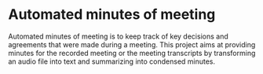 # Automated minutes of meeting
Automated minutes of meeting is to keep track of key decisions and agreements that were made during a meeting. This project aims at providing minutes for the recorded meeting or the meeting transcripts by transforming an audio file into text and summarizing into condensed minutes.
